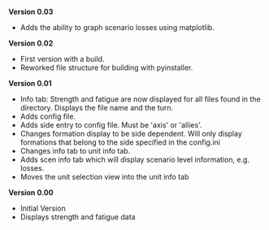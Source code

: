 **Version 0.03**
* Adds the ability to graph scenario losses using matplotlib. 

**Version 0.02**
* First version with a build.
* Reworked file structure for building with pyinstaller.

**Version 0.01**
* Info tab: Strength and fatigue are now displayed for all files found in the directory. Displays the file name and the turn.
* Adds config file.
* Adds side entry to config file. Must be 'axis' or 'allies'.
* Changes formation display to be side dependent. Will only display formations that belong to the side specified in the config.ini
* Changes info tab to unit info tab.
* Adds scen info tab which will display scenario level information, e.g. losses.
* Moves the unit selection view into the unit info tab

**Version 0.00**
* Initial Version
* Displays strength and fatigue data